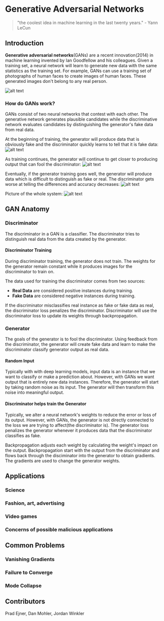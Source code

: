 # Generative Adversarial Networks

>"the coolest idea in machine learning in the last twenty years." - Yann LeCun

## Introduction
**Generative adversarial networks**(GANs) are a recent innovation(2014) in machine learning invented by Ian Goodfellow and his colleagues. Given a training set, a neural network will learn to generate new data with the same statistics as the training set.
For example, GANs can use a training set of photographs of human faces to create images of human faces. These generated images don't belong to any real person.

![alt text](https://github.com/pejner/keras-gan/blob/master/images/gan_faces.png "Generated faces from GAN created by NVIDIA")

### How do GANs work?
GANs consist of two neural networks that contest with each other. The generative network generates plausible candidates while the discriminative network evaluates candidates by distinguishing the generator's fake data from real data.

At the beginning of training, the generator will produce data that is obviously fake and the discriminator quickly learns to tell that it is fake data:
![alt text](https://github.com/pejner/keras-gan/blob/master/images/bad_gan.svg "Bad GAN example")

As training continues, the generator will continue to get closer to producing output that can fool the discriminator:
![alt text](https://github.com/pejner/keras-gan/blob/master/images/ok_gan.svg "Decent GAN example")

Eventually, if the generator training goes well, the generator will produce data which is difficult to distinguish as fake or real. The discriminator gets worse at telling the differences and accuracy decreases:
![alt text](https://github.com/pejner/keras-gan/blob/master/images/good_gan.svg "Good GAN example")

Picture of the whole system:
![alt text](https://github.com/pejner/keras-gan/blob/master/images/gan_diagram.svg "GAN overview")

## GAN Anatomy

### Discriminator
The discriminator in a GAN is a classifier. The discriminator tries to distinguish real data from the data created by the generator.

#### Discriminator Training
During discriminator training, the generator does not train. The weights for the generator remain constant while it produces images for the discriminator to train on.

The data used for training the discriminator comes from two sources:

- **Real Data** are considered positive instances during training.
- **Fake Data** are considered negative instances during training.

If the discriminator misclassifies real instance as fake or fake data as real, the discriminator loss penalizes the discriminator. Discriminator will use the discriminator loss to update its weights through backpropagation.

### Generator
The goals of the generator is to fool the discriminator. Using feedback from the discriminator, the generator will create fake data and learn to make the discriminator classify generator output as real data.

#### Random Input
Typically with with deep learning models, input data is an instance that we want to classify or make a prediction about. However, with GANs we want output that is entirely new data instances. Therefore, the generator will start by taking random noise as its input. The generator will then transform this noise into meaningful output.

#### Discriminator helps train the Generator
Typically, we alter a neural network's weights to reduce the error or loss of its output. However, with GANs, the generator is not directly connected to the loss we are trying to affect(the discriminator is). The generator loss penalizes the generator whenever it produces data that the discriminator classifies as fake.

Backpropagation adjusts each weight by calculating the weight's impact on the output. Backpropagation start with the output from the discriminator and flows back through the disciminator into the generator to obtain gradients. The gradients are used to change the generator weights.


## Applications

### Science

### Fashion, art, advertising

### Video games

### Concerns of possible malicious applications

## Common Problems

### Vanishing Gradients

### Failure to Converge

### Mode Collapse



## Contributors
Prad Ejner, Dan Mohler, Jordan Winkler